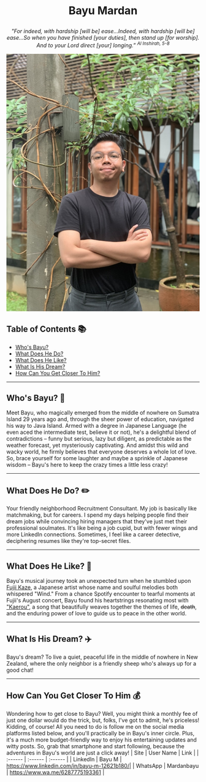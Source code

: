 # <p align="center"> Bayu Mardan

_<p align="center"> "For indeed, with hardship [will be] ease…Indeed, with hardship [will be] ease…So when you have finished [your duties], then stand up [for worship]. And to your Lord direct [your] longing.” <sup>Al Inshirah, 5-8</sup>_

![MyProfile](./assets/Photo.jpeg)

## **Table of Contents** :books:
- [Who's Bayu?](#whos-bayu)
- [What Does He Do?](#what-does-he-do)
- [What Does He Like?](#what-does-he-like)
- [What Is His Dream?](#what-is-his-dream)
- [How Can You Get Closer To Him?](#how-can-you-get-closer-to-him)

---

## Who's Bayu? :mag_right:
Meet Bayu, who magically emerged from the middle of nowhere on Sumatra Island 29 years ago and, through the sheer power of education, navigated his way to Java Island. Armed with a degree in Japanese Language (he even aced the intermediate test, believe it or not), he's a delightful blend of contradictions – funny but serious, lazy but diligent, as predictable as the weather forecast, yet mysteriously captivating. And amidst this wild and wacky world, he firmly believes that everyone deserves a whole lot of love. So, brace yourself for some laughter and maybe a sprinkle of Japanese wisdom – Bayu's here to keep the crazy times a little less crazy!

---

## What Does He Do? :pencil2:
Your friendly neighborhood Recruitment Consultant. My job is basically like matchmaking, but for careers. I spend my days helping people find their dream jobs while convincing hiring managers that they've just met their professional soulmates. It's like being a job cupid, but with fewer wings and more LinkedIn connections. Sometimes, I feel like a career detective, deciphering resumes like they're top-secret files. 

---

## What Does He Like? :musical_score:
Bayu's musical journey took an unexpected turn when he stumbled upon [Fujii Kaze](https://en.wikipedia.org/wiki/Fujii_Kaze), a Japanese artist whose name and soulful melodies both whispered "Wind." From a chance Spotify encounter to tearful moments at Fujii's August concert, Bayu found his heartstrings resonating most with ["Kaerou"](https://open.spotify.com/track/26e8ujjSpBAHhIY2ymLUT1?si=56f69b3e55e24f49), a song that beautifully weaves together the themes of life, ~~death~~, and the enduring power of love to guide us to peace in the other world.

---

## What Is His Dream? :airplane:
Bayu's dream? To live a quiet, peaceful life in the middle of nowhere in New Zealand, where the only neighbor is a friendly sheep who's always up for a good chat! 

---

## How Can You Get Closer To Him :moneybag:
Wondering how to get close to Bayu? Well, you might think a monthly fee of just one dollar would do the trick, but, folks, I've got to admit, he's priceless! Kidding, of course! All you need to do is follow me on the social media platforms listed below, and you'll practically be in Bayu's inner circle. Plus, it's a much more budget-friendly way to enjoy his entertaining updates and witty posts. So, grab that smartphone and start following, because the adventures in Bayu's world are just a click away! 
| Site | User Name | Link |
| :------ | :------ | :------ |
| LinkedIn | Bayu M | https://www.linkedin.com/in/bayu-m-12621b180/|
| WhatsApp | Mardanbayu | https://www.wa.me/6287775193361 |

